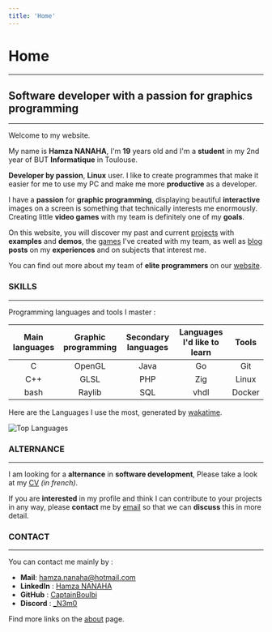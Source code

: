 ```yaml
---
title: 'Home'
---
```


# Home
---

## Software developer with a passion for graphics programming
---

Welcome to my website.

My name is **Hamza NANAHA**, I'm **19** years old and I'm a **student** in my 2nd year of BUT **Informatique** in Toulouse.

**Developer by passion**, **Linux** user.
I like to create programmes that make it easier for me to use my PC
and make me more **productive** as a developer.

I have a **passion** for **graphic programming**,
displaying beautiful **interactive** images on a screen is something that technically interests me enormously.
Creating little **video games** with my team is definitely one of my **goals**.

On this website, you will discover my past and current [projects](project/) with **examples** and **demos**,
the [games](game/) I've created with my team,
as well as [blog](blog/) **posts** on my **experiences** and on subjects that interest me.

You can find out more about my team of **elite programmers** on our [website](https://captainboulbi.github.io/).

### SKILLS
---

Programming languages and tools I master :

| Main languages | Graphic programming | Secondary languages | Languages I'd like to learn | Tools  |
|:--------------:|:-------------------:|:-------------------:|:---------------------------:|:------:|
| C              | OpenGL              | Java                | Go                          | Git    |
| C++            | GLSL                | PHP                 | Zig                         | Linux  |
| bash           | Raylib              | SQL                 | vhdl                        | Docker |

Here are the Languages I use the most, generated by [wakatime](https://wakatime.com/@_N3m0).

![Top Languages](https://github-readme-stats.vercel.app/api/wakatime/?username=_N3m0&layout=compact&theme=great-gatsby&langs_count=8&custom_title=Languages)

### ALTERNANCE
---

[//]: # "voir partie contact quand supprimer alternance"
[//]: # "mettre le lien vers le cv ailleurs"

I am looking for a **alternance** in **software development**,
Please take a look at my [CV](/CV.pdf) _(in french)_.

If you are **interested** in my profile and think I can contribute to your projects in any way,
please **contact** me by [email](mailto:hamza.nanaha@hotmail.com) so that we can **discuss** this in more detail.

### CONTACT
---

[//]: # "decommenter la ligne suivante quand j'aurai trouver une alternace et donc enlever la partie alternance de la page"
[//]: # "N'hésitez pas à me contacter pour discuter de vos idées et de la manière dont je peux contribuer à vos projets."

You can contact me mainly by :

- **Mail**: [hamza.nanaha@hotmail.com](mailto:hamza.nanaha@hotmail.com)
- **LinkedIn** : [Hamza NANAHA](https://www.linkedin.com/in/hamza-nanaha)
- **GitHub** : [CaptainBoulbi](https://github.com/CaptainBoulbi)
- **Discord** : [_N3m0](https://discordapp.com/users/373783434138615818)

Find more links on the [about](about/) page.
